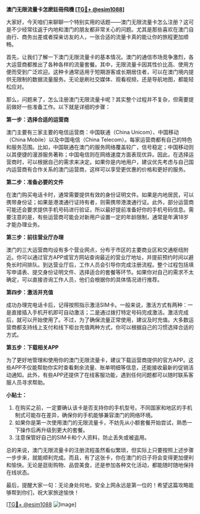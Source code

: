 **澳门无限流量卡怎麽註冊飛機 [[TG💪+ @esim1088](https://t.me/s/esim1088)]**

大家好，今天咱们来聊聊一个特别实用的话题——澳门无限流量卡怎么注册？这可是不少经常往返于内地和澳门的朋友都非常关心的问题。尤其是那些喜欢在澳门自由行、商务出差或者探亲访友的人，一张合适的流量卡真的能让你的旅程更加顺畅。

首先，让我们了解一下澳门无限流量卡的基本情况。澳门的通信市场竞争激烈，各大运营商都推出了各种各样的流量套餐。其中，无限流量卡因其性价比高、使用方便而受到广泛欢迎。这种卡通常适用于短期游客或长期居住者，可以在澳门境内提供无限制的数据流量服务。无论是刷社交媒体、观看视频，还是导航地图，都能轻松应对。

那么，问题来了，怎么注册澳门无限流量卡呢？其实整个过程并不复杂，但需要提前做好一些准备工作。以下就是详细的步骤：

**第一步：选择合适的运营商**

澳门主要有三家主要的电信运营商：中国联通（China Unicom）、中国移动（China Mobile）以及中国电信（China Telecom）。每家运营商都有自己的特色和服务范围。比如，中国联通在澳门的服务网络覆盖较广，信号稳定；中国移动则以其便捷的漫游服务著称；中国电信则在网络速度方面表现优异。因此，在选择运营商时，可以根据自己的需求来决定。如果你是内地用户，建议优先考虑与自己国内运营商有合作关系的澳门运营商，这样可以享受更优惠的价格和更好的服务。

**第二步：准备必要的文件**

在澳门购买电话卡时，通常需要提供有效的身份证明文件。如果是内地居民，可以携带身份证；如果是港澳通行证持有者，则需携带港澳通行证。此外，部分运营商可能还会要求提供手机号码进行验证，所以最好提前准备好你的手机号码信息。需要注意的是，有些运营商可能会对新用户设置一定的年龄限制，通常是年满18岁才能办理业务。

**第三步：前往营业厅办理**

澳门的三大运营商均设有多个营业网点，分布于市区的主要商业区和交通枢纽附近。你可以通过官方APP或官方网站查询最近的营业厅地址，并提前预约时间以避免长时间排队。到达营业厅后，工作人员会引导你完成注册流程。整个过程包括填写申请表、提交身份证明文件、选择适合的套餐等环节。如果你对自己的需求不太确定，可以直接咨询工作人员，他们会根据你的具体情况进行推荐。

**第四步：激活并充值**

成功办理完电话卡后，记得按照指示激活SIM卡。一般来说，激活方式有两种：一是直接插入手机开机即可自动激活；二是通过拨打特定号码完成激活。激活完成后，就可以开始使用了。不过，为了确保流量正常使用，建议及时充值。大多数运营商都支持线上支付和线下柜台充值两种方式，你可以根据自己的习惯选择合适的方式。

**第五步：下载相关APP**

为了更好地管理和使用你的澳门无限流量卡，建议下载运营商提供的官方APP。这些APP不仅能帮助你实时查看剩余流量、账单明细等信息，还能接收最新的促销活动通知。此外，有些APP还提供了在线客服功能，遇到任何问题都可以随时联系客服人员寻求帮助。

**小贴士：**

1. 在购买之前，一定要确认该卡是否支持你的手机型号。不同国家和地区的手机制式可能存在差异，确保你的手机能够兼容澳门的网络环境。
2. 如果你是第一次使用澳门的无限流量卡，不妨先从小额套餐开始尝试，熟悉一下操作后再升级到更大的套餐。
3. 注意保管好自己的SIM卡和个人资料，防止丢失或被盗用。

总的来说，澳门无限流量卡的注册流程虽然看似繁琐，但实际上只要按照上述步骤一步步来，就能顺利完成。而且，有了这张卡，你在澳门的日子将会变得更加便利和愉快。无论是逛街购物、品尝美食，还是参加各种文化活动，都能随时随地保持在线状态。

最后，提醒大家一句：无论身处何地，安全上网永远是第一位的！希望这篇攻略能够帮到你们，祝大家旅途愉快！

[[TG💪+ @esim1088](https://t.me/s/esim1088) ![Image](https://i.postimg.cc/4NQfJmqS/Snipaste-2025-05-13-00-14-12.png)]
